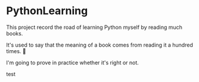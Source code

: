# PythonLearning
This project record the road of learning Python myself by reading much books. 

It's used to say that the meaning of a book comes from reading it a hundred times. 📖

I'm going to prove in practice whether it's right or not.

test